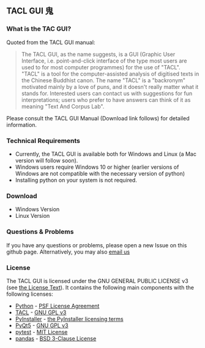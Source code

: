 ## TACL GUI 鬼
### What is the TAC GUI?

Quoted from the TACL GUI manual:

> The TACL GUI, as the name suggests, is a GUI (Graphic User Interface, i.e. point-and-click interface
of the type most users are used to for most computer programmes) for the use of "TACL". "TACL" is
a tool for the computer-assisted analysis of digitised texts in the Chinese Buddhist canon. The name
"TACL" is a "backronym" motivated mainly by a love of puns, and it doesn't really matter what it
stands for. Interested users can contact us with suggestions for fun interpretations; users who
prefer to have answers can think of it as meaning "Text And Corpus Lab".

Please consult the TACL GUI Manual (Download link follows) for detailed information.

### Technical Requirements
- Currently, the TACL GUI is available both for Windows and Linux (a Mac version will follow soon).
- Windows users require Windows 10 or higher (earlier versions of Windows are not compatible with
the necessary version of python)
- Installing python on your system is not required.

### Download
- Windows Version
- Linux Version

### Questions & Problems
If you have any questions or problems, please open a new Issue on this github page. Alternatively, you may also [email us](mailto:michael.radich@hcts.uni-heidelberg.de)

### License
The TACL GUI is licensed under the GNU GENERAL PUBLIC LICENSE v3 (see [the License Text](LICENSE)). It contains the following main components with the following licenses:
- [Python](https://www.python.org/) - [PSF License Agreement](https://docs.python.org/3/license.html#psf-license)
- [TACL](https://github.com/ajenhl/tacl) - [GNU GPL v3](https://github.com/ajenhl/tacl/blob/master/LICENCE)
- [PyInstaller](https://github.com/pyinstaller/pyinstaller) - [the PyInstaller licensing terms](https://github.com/pyinstaller/pyinstaller/blob/develop/COPYING.txt)
- [PyQt5](https://www.riverbankcomputing.com/software/pyqt/) - [GNU GPL v3](https://www.riverbankcomputing.com/software/pyqt/)
- [pytest](https://github.com/pytest-dev/pytest) - [MIT License](https://github.com/pytest-dev/pytest/blob/main/LICENSE)
- [pandas](https://github.com/pandas-dev/pandas) - [BSD 3-Clause License](https://github.com/pandas-dev/pandas/blob/main/LICENSE)

